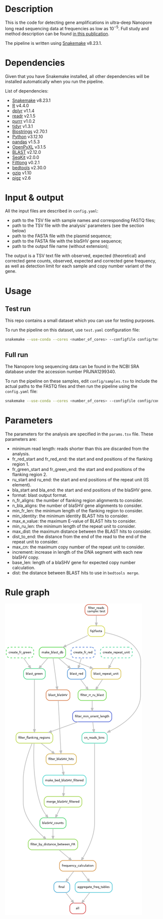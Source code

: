 # Description

This is the code for detecting gene amplifications in ultra-deep Nanopore long read sequencing data at frequencies as low as $10^{-5}$.
Full study and method description can be found [in this publication](link).

The pipeline is written using [Snakemake](https://snakemake.github.io/) v8.23.1.

# Dependencies

Given that you have Snakemake installed, all other dependencies will be installed automatically when you run the pipeline.

List of dependencies:

 - [Snakemake](https://snakemake.readthedocs.io/en/stable/) v8.23.1
 - [R](https://www.r-project.org/) v4.4.0
 - [dplyr](https://dplyr.tidyverse.org/) v1.1.4
 - [readr](https://readr.tidyverse.org/) v2.1.5
 - [purrr](https://purrr.tidyverse.org/) v1.0.2
 - [tidyr](https://tidyr.tidyverse.org/) v1.3.1
 - [Biostrings](https://bioconductor.org/packages/release/bioc/html/Biostrings.html) v2.70.1
 - [Python](https://www.python.org/) v3.12.10
 - [pandas](https://pandas.pydata.org/) v1.5.3 
 - [OpenPyXL](https://openpyxl.readthedocs.io/en/stable/) v3.1.5
 - [BLAST](https://www.ncbi.nlm.nih.gov/books/NBK52640/) v2.12.0
 - [SeqKit](https://bioinf.shenwei.me/seqkit/) v2.0.0
 - [Filtlong](https://github.com/rrwick/Filtlong) v0.2.1
 - [bedtools](https://bedtools.readthedocs.io/en/latest/) v2.30.0
 - [gzip](https://www.gzip.org/) v1.10
 - [pigz](https://zlib.net/pigz/) v2.6


# Input & output

All the input files are described in `config.yaml`:

- path to the TSV file with sample names and corresponding FASTQ files;
- path to the TSV file with the analysis' parameters (see the section below)
- path to the FASTA file with the plasmid sequence;
- path to the FASTA file with the blaSHV gene sequence;
- path to the output file name (without extension);

The output is a TSV text file with observed, expected (theoretical) and corrected gene counts, observed, expected and corrected gene frequency, as well as detection limit for each sample and copy number variant of the gene.

# Usage

## Test run

This repo contains a small dataset which you can use for testing purposes.

To run the pipeline on this dataset, use `test.yaml` configuration file:

```bash
snakemake --use-conda --cores <number_of_cores> --configfile config/test.yaml
```

## Full run

The Nanopore long sequencing data can be found in the NCBI SRA database under the accession number PRJNA1299340.

To run the pipeline on these samples, edit `config/samples.tsv` to include the actual paths to the FASTQ files and then run the pipeline using the `config.yaml` file:

```bash
snakemake --use-conda --cores <number_of_cores> --configfile config/config.yaml
```

# Parameters

The parameters for the analysis are specified in the `params.tsv` file. These parameters are:

- minimum read length: reads shorter than this are discarded from the analysis.
- fr_red_start and fr_red_end: the start and end positions of the flanking region 1.
- fr_green_start and fr_green_end: the start and end positions of the flanking region 2.
- ru_start and ru_end: the start and end positions of the repeat unit (IS element).
- bla_start and bla_end: the start and end positions of the blaSHV gene.
- format: blast output format.
- n_fr_aligns: the number of flanking region alignments to consider.
- n_bla_aligns: the number of blaSHV gene alignments to consider.
- min_fr_len: the minimum length of the flanking region to consider.
- min_identity: the minimum identity BLAST hits to consider.
- max_e_value: the maximum E-value of BLAST hits to consider.
- min_ru_len: the minimum length of the repeat unit to consider.
- max_dist: the maximum distance between the BLAST hits to consider.
- dist_to_end: the distance from the end of the read to the end of the repeat unit to consider.
- max_cn: the maximum copy number of the repeat unit to consider.
- increment: increase in length of the DNA segment with each new blaSHV copy.
- base_len: length of a blaSHV gene for expected  copy number calculation.
- dist: the distance between BLAST hits to use in `bedtools merge`.

# Rule graph

![DAG](images/rulegraph.png)
